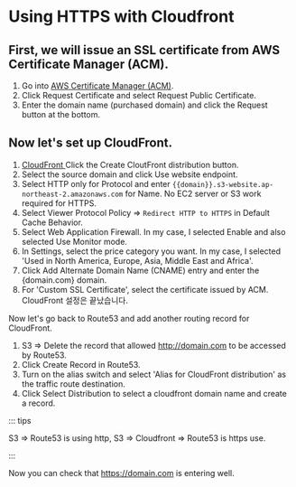 # Using HTTPS with Cloudfront

## First, we will issue an SSL certificate from AWS Certificate Manager (ACM).

1. Go into <a href="https://ap-northeast-2.console.aws.amazon.com/acm/home?region=ap-northeast-2#/welcome" target="_blank" > AWS Certificate Manager (ACM)</a>.
2. Click Request Certificate and select Request Public Certificate.
3. Enter the domain name (purchased domain) and click the Request button at the bottom.

## Now let's set up CloudFront.

1. <a href="https://us-east-1.console.aws.amazon.com/cloudfront/v3/home?region=ap-northeast-2#/welcome" target="_blank">CloudFront </a> Click the Create CloutFront distribution button.
2. Select the source domain and click Use website endpoint.
3. Select HTTP only for Protocol and enter `{{domain}}.s3-website.ap-northeast-2.amazonaws.com` for Name. No EC2 server or S3 work required for HTTPS.
4. Select Viewer Protocol Policy => `Redirect HTTP to HTTPS` in Default Cache Behavior.
5. Select Web Application Firewall. In my case, I selected Enable and also selected Use Monitor mode.
6. In Settings, select the price category you want. In my case, I selected 'Used in North America, Europe, Asia, Middle East and Africa'.
7. Click Add Alternate Domain Name (CNAME) entry and enter the {domain.com} domain.
8. For 'Custom SSL Certificate', select the certificate issued by ACM.
   CloudFront 설정은 끝났습니다.

Now let's go back to Route53 and add another routing record for CloudFront.

1. S3 => Delete the record that allowed http://domain.com to be accessed by Route53.
2. Click Create Record in Route53.
3. Turn on the alias switch and select 'Alias ​​for CloudFront distribution' as the traffic route destination.
4. Click Select Distribution to select a cloudfront domain name and create a record.

::: tips

S3 => Route53 is using http,
S3 => Cloudfront => Route53 is https use.

:::

Now you can check that https://domain.com is entering well.

